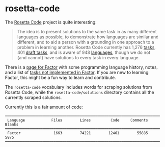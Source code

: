 # rosetta-code

The [Rosetta Code](https://rosettacode.org) project is quite interesting:

> The idea is to present solutions to the same task in as many different
> languages as possible, to demonstrate how languages are similar and
> different, and to aid a person with a grounding in one approach to a problem
> in learning another. Rosetta Code currently has 1,276
> [tasks](*https://rosettacode.org/wiki/Category:Solutions_by_Programming_Task),
> 401 [draft
> tasks](https://rosettacode.org/wiki/Category:Draft_Programming_Tasks), and
> is aware of 948
> [languages](https://rosettacode.org/wiki/Category:Programming_Languages),
> though we do not (and cannot) have solutions to every task in every
> language.

There is a [page for Factor](https://rosettacode.org/wiki/Category:Factor)
with some programming language history, notes, and a list of [tasks not
implemented in
Factor](https://rosettacode.org/wiki/Tasks_not_implemented_in_Factor).  If
you are new to learning Factor, this might be a fun way to learn and
contribute.

The ``rosetta-code`` vocabulary includes words for scraping solutions from
Rosetta Code, while the ``rosetta-code/solutions`` directory contains all
the currently scraped solutions.

Currently this is a fair amount of code:

```
━━━━━━━━━━━━━━━━━━━━━━━━━━━━━━━━━━━━━━━━━━━━━━━━━━━━━━━━━━━━━━━━━━━━━━━━━━━━━━━
 Language            Files        Lines         Code     Comments       Blanks
━━━━━━━━━━━━━━━━━━━━━━━━━━━━━━━━━━━━━━━━━━━━━━━━━━━━━━━━━━━━━━━━━━━━━━━━━━━━━━━
 Factor               1663        74221        12461        55885         5875
━━━━━━━━━━━━━━━━━━━━━━━━━━━━━━━━━━━━━━━━━━━━━━━━━━━━━━━━━━━━━━━━━━━━━━━━━━━━━━━
```

